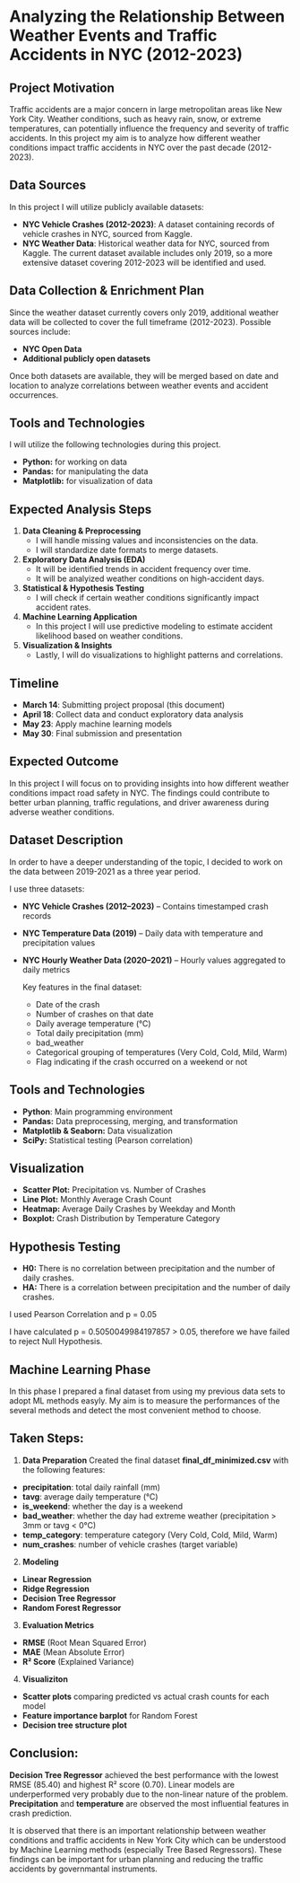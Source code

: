 # Analyzing the Relationship Between Weather Events and Traffic Accidents in NYC (2012-2023)

## Project Motivation
Traffic accidents are a major concern in large metropolitan areas like New York City. Weather conditions, such as heavy rain, snow, or extreme temperatures, can potentially influence the frequency and severity of traffic accidents. In this project my aim is to analyze how different weather conditions impact traffic accidents in NYC over the past decade (2012-2023).

## Data Sources
In this project I will utilize publicly available datasets:
- **NYC Vehicle Crashes (2012-2023)**: A dataset containing records of vehicle crashes in NYC, sourced from Kaggle.
- **NYC Weather Data**: Historical weather data for NYC, sourced from Kaggle. The current dataset available includes only 2019, so a more extensive dataset covering 2012-2023 will be identified and used.

## Data Collection & Enrichment Plan
Since the weather dataset currently covers only 2019, additional weather data will be collected to cover the full timeframe (2012-2023). Possible sources include:
- **NYC Open Data**
- **Additional publicly open datasets**

Once both datasets are available, they will be merged based on date and location to analyze correlations between weather events and accident occurrences.

## Tools and Technologies
I will utilize the following technologies during this project.
- **Python:** for working on data
- **Pandas:** for manipulating the data
- **Matplotlib:** for visualization of data

## Expected Analysis Steps
1. **Data Cleaning & Preprocessing**
   - I will handle missing values and inconsistencies on the data.
   - I will standardize date formats to merge datasets.
2. **Exploratory Data Analysis (EDA)**
   - It will be identified trends in accident frequency over time.
   - It will be analyized weather conditions on high-accident days.
3. **Statistical & Hypothesis Testing**
   - I will check if certain weather conditions significantly impact accident rates.
4. **Machine Learning Application**
   - In this project I will use predictive modeling to estimate accident likelihood based on weather conditions.
5. **Visualization & Insights**
   - Lastly, I will do visualizations to highlight patterns and correlations.

## Timeline
- **March 14**: Submitting project proposal (this document)
- **April 18**: Collect data and conduct exploratory data analysis
- **May 23**: Apply machine learning models
- **May 30**: Final submission and presentation

## Expected Outcome
In this project I will focus on to providing insights into how different weather conditions impact road safety in NYC. The findings could contribute to better urban planning, traffic regulations, and driver awareness during adverse weather conditions.

## Dataset Description
In order to have a deeper understanding of the topic, I decided to work on the data between 2019-2021 as a three year period.

I use three datasets:
- **NYC Vehicle Crashes (2012–2023)** – Contains timestamped crash records
- **NYC Temperature Data (2019)** – Daily data with temperature and precipitation values
- **NYC Hourly Weather Data (2020–2021)** – Hourly values aggregated to daily metrics

  Key features in the final dataset:
  - Date of the crash
  - Number of crashes on that date
  - Daily average temperature (°C)
  - Total daily precipitation (mm)
  - bad_weather
  - Categorical grouping of temperatures (Very Cold, Cold, Mild, Warm)
  - Flag indicating if the crash occurred on a weekend or not

## Tools and Technologies
- **Python**: Main programming environment
- **Pandas:** Data preprocessing, merging, and transformation
- **Matplotlib & Seaborn:** Data visualization
- **SciPy:** Statistical testing (Pearson correlation)

## Visualization
- **Scatter Plot:** Precipitation vs. Number of Crashes
- **Line Plot:** Monthly Average Crash Count
- **Heatmap:** Average Daily Crashes by Weekday and Month
- **Boxplot:** Crash Distribution by Temperature Category

## Hypothesis Testing
- **H0:** There is no correlation between precipitation and the number of daily crashes.
- **HA:** There is a correlation between precipitation and the number of daily crashes.

I used Pearson Correlation  and p = 0.05

I have calculated p = 0.5050049984197857 > 0.05, therefore we have failed to reject Null Hypothesis.

## Machine Learning Phase
In this phase I prepared a final dataset from using my previous data sets to adopt ML methods easyly. 
My aim is to measure the performances of the several methods and detect the most convenient method to choose. 

## Taken Steps:
1. **Data Preparation**
Created the final dataset **final_df_minimized.csv** with the following features:
- **precipitation**: total daily rainfall (mm)
- **tavg**: average daily temperature (°C)
- **is_weekend**: whether the day is a weekend
- **bad_weather**: whether the day had extreme weather (precipitation > 3mm or tavg < 0°C)
- **temp_category**: temperature category (Very Cold, Cold, Mild, Warm)
- **num_crashes**: number of vehicle crashes (target variable)

2. **Modeling**
- **Linear Regression**
- **Ridge Regression**
- **Decision Tree Regressor**
- **Random Forest Regressor**

3. **Evaluation Metrics**
- **RMSE** (Root Mean Squared Error)
- **MAE** (Mean Absolute Error)
- **R² Score** (Explained Variance)

4. **Visualiziton**
- **Scatter plots** comparing predicted vs actual crash counts for each model
- **Feature importance barplot** for Random Forest
- **Decision tree structure plot**

## Conclusion:
**Decision Tree Regressor** achieved the best performance with the lowest RMSE (85.40) and highest R² score (0.70).
Linear models are underperformed very probably due to the non-linear nature of the problem.
**Precipitation** and **temperature** are observed the most influential features in crash prediction.

It is observed that there is an important relationship between weather conditions and traffic accidents in New York City which can be understood by Machine Learning methods (especially Tree Based Regressors). These findings can be important for urban planning and reducing the traffic accidents by governmantal instruments.
